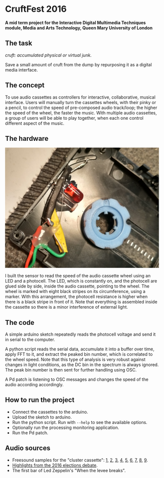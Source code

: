 # CruftFest 2016

**A mid term project for the Interactive Digital Multimedia Techniques module, Media and Arts Technology, Queen Mary University of London**

## The task

_cruft: accumulated physical or virtual junk._

Save a small amount of cruft from the dump by repurposing it as a digital media interface.

## The concept

To use audio cassettes as controllers for interactive, collaborative, musical interface. Users will manually turn the cassettes wheels, with their pinky or a pencil, to control the speed of pre-composed audio track/loop; the higher the speed of the wheel, the faster the music. With multiple audio cassettes, a group of users will be able to play together, when each one control different aspect of the music.

## The hardware

![](docs/images/electronics.jpg)

I built the sensor to read the speed of the audio cassette wheel using an LED and a photocell. The LED, which is constantly on, and the photocell are glued side by side, inside the audio cassette, pointing to the wheel. The wheel is marked with eight black stripes on its circumference, using a marker. With this arrangement, the photocell resistance is higher when there is a black stripe in front of it. Note that everything is assembled inside the cassette so there is a minor interference of external light.

## The code

A simple arduino sketch repeatedly reads the photocell voltage and send it in serial to the computer.

A python script reads the serial data, accumulate it into a buffer over time, apply FFT to it, and extract the peaked bin number, which is correlated to the wheel speed. Note that this type of analysis is very robust against changes in light conditions, as the DC bin in the spectrum is always ignored. The peak bin number is then sent for further handling using OSC.

A Pd patch is listening to OSC messages and changes the speed of the audio according accordingly.

## How to run the project

- Connect the cassettes to the arduino.
- Upload the sketch to arduino.
- Run the python script. Run with `--help` to see the available options.
- Optionally run the processing monitoring application.
- Run the Pd patch.

## Audio sources

- Freesound samples for the "cluster cassette": [1](https://freesound.org/people/MTG/sounds/359443/), [2](https://freesound.org/people/MTG/sounds/358439/), [3](https://freesound.org/people/MTG/sounds/361080/), [4](https://freesound.org/people/Carlos_Vaquero/sounds/154278/), [5](https://freesound.org/people/Vlad99/sounds/212989/), [6](https://freesound.org/people/MTG/sounds/360251/), [7](https://freesound.org/people/TaranP/sounds/361396/), [8](https://freesound.org/people/xserra/sounds/77763/), [9](https://freesound.org/people/MTG/sounds/354228/).
- [Highlights from the 2016 elections debate](https://www.youtube.com/watch?v=mywnPddVYHY).
- The first bar of Led Zeppelin's "When the levee breaks".
